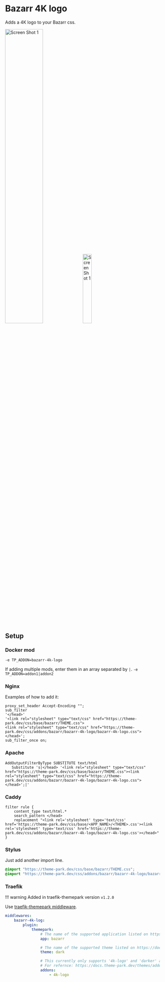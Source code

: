 # Bazarr 4K logo

Adds a 4K logo to your Bazarr css.

<div class="row">
<p><a href="desktop.png" rel="noopener"><img src="desktop.png" alt="Screen Shot 1" width="49.5%" /></a>
<a href="mobile.png" rel="noopener"><img src="mobile.png" alt="Screen Shot 1" width="24%" /></a></p>
</div>

## Setup

### Docker mod

`-e TP_ADDON=bazarr-4k-logo`

If adding multiple mods, enter them in an array separated by  `|`. `-e TP_ADDON=addon1|addon2`

### Nginx

Examples of how to add it:

```nginx
proxy_set_header Accept-Encoding "";
sub_filter
'</head>'
'<link rel="stylesheet" type="text/css" href="https://theme-park.dev/css/base/bazarr/THEME.css">
<link rel="stylesheet" type="text/css" href="https://theme-park.dev/css/addons/bazarr/bazarr-4k-logo/bazarr-4k-logo.css">
</head>';
sub_filter_once on;
```

### Apache

```nginx
AddOutputFilterByType SUBSTITUTE text/html
   Substitute 's|</head> '<link rel="stylesheet" type="text/css" href="https://theme-park.dev/css/base/bazarr/THEME.css"><link rel="stylesheet" type="text/css" href="https://theme-park.dev/css/addons/bazarr/bazarr-4k-logo/bazarr-4k-logo.css">
</head>';|'
```

### Caddy

```nginx
filter rule {
    content_type text/html.*
    search_pattern </head>
    replacement "<link rel='stylesheet' type='text/css' href='https://theme-park.dev/css/base/<APP_NAME>/<THEME>.css'><link rel='stylesheet' type='text/css' href='https://theme-park.dev/css/addons/bazarr/bazarr-4k-logo/bazarr-4k-logo.css'></head>"
}
```

### Stylus

Just add another import line.

```css
@import "https://theme-park.dev/css/base/bazarr/THEME.css";
@import "https://theme-park.dev/css/addons/bazarr/bazarr-4k-logo/bazarr-4k-logo.css";
```

### Traefik

>
!!! warning
    Added in traefik-themepark version `v1.2.0`

Use <a href="/setup/#traefik" rel="noopener">traefik-themepark middleware</a>. 

```yaml
middlewares:
    bazarr-4k-log:
        plugin:
            themepark:
                # The name of the supported application listed on https://docs.theme-park.dev/themes.
                app: bazarr

                # The name of the supported theme listed on https://docs.theme-park.dev/theme-options/ or https://docs.theme-park.dev/community-themes/
                theme: dark

                # This currently only supports '4k-logo' and 'darker' addons. Future addons that follow a similar syntax will work as well.
                # For refernce: https://docs.theme-park.dev/themes/addons/
                addons:
                    - 4k-logo
```
